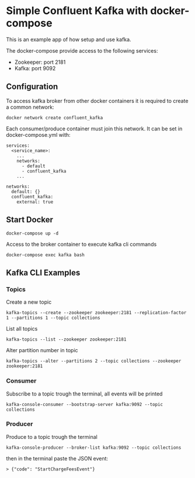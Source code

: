 # Simple Confluent Kafka with docker-compose

This is an example app of how setup and use kafka.

The docker-compose provide access to the following services:

* Zookeeper: port 2181
* Kafka: port 9092

## Configuration

To access kafka broker from other docker containers it is required to create a common network:

```
docker network create confluent_kafka
```

Each consumer/produce container must join this network. It can be set in docker-compose.yml with:


```
services:
  <service_name>:
    ...
    networks:
      - default
      - confluent_kafka
    ...

networks:
  default: {}
  confluent_kafka:
    external: true
```

## Start Docker

```
docker-compose up -d
```

Access to the broker container to execute kafka cli commands
```
docker-compose exec kafka bash
```

## Kafka CLI Examples

### Topics
Create a new topic
```
kafka-topics --create --zookeeper zookeeper:2181 --replication-factor 1 --partitions 1 --topic collections
```

List all topics
```
kafka-topics --list --zookeeper zookeeper:2181
```

Alter partition number in topic
```
kafka-topics --alter --partitions 2 --topic collections --zookeeper zookeeper:2181
```

### Consumer
Subscribe to a topic trough the terminal, all events will be printed
```
kafka-console-consumer --bootstrap-server kafka:9092 --topic collections
```

### Producer
Produce to a topic trough the terminal
```
kafka-console-producer --broker-list kafka:9092 --topic collections
```
then in the terminal paste the JSON event:
```
> {"code": "StartChargeFeesEvent"}
```
